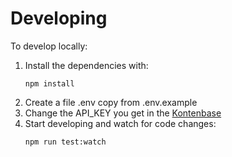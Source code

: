 # Developing
To develop locally:

1. Install the dependencies with:
   ```
   npm install
   ```
2. Create a file .env copy from .env.example
3. Change the API_KEY you get in the [Kontenbase](https://kontenbase.com) 
4. Start developing and watch for code changes:
   ```
   npm run test:watch
   ```

